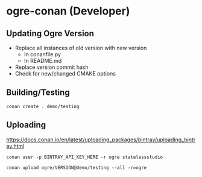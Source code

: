 # ogre-conan (Developer)

## Updating Ogre Version

- Replace all instances of old version with new version
  - In conanfile.py
  - In README.md
- Replace version commit hash
- Check for new/changed CMAKE options

## Building/Testing

`conan create . demo/testing`

## Uploading

https://docs.conan.io/en/latest/uploading_packages/bintray/uploading_bintray.html

`conan user -p BINTRAY_API_KEY_HERE -r ogre statelessstudio`

`conan upload ogre/VERSION@demo/testing --all -r=ogre`
